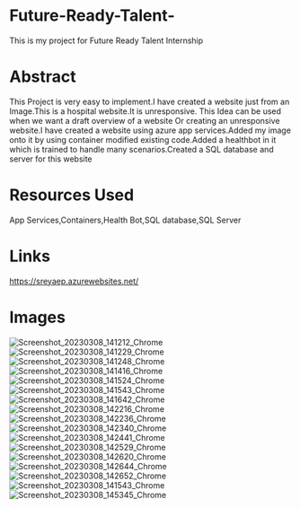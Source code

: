 # Future-Ready-Talent-
This is my project for Future Ready Talent Internship 

# Abstract 
This Project is very easy to implement.I have created a website just from an Image.This is a hospital website.It is unresponsive. This Idea can be used when we want a draft overview of a website Or creating an unresponsive website.I have created a website using azure app services.Added my image onto it by using container modified existing code.Added a healthbot in it which is trained to handle many scenarios.Created a SQL database and server for this website

# Resources Used
App Services,Containers,Health Bot,SQL database,SQL Server
# Links
https://sreyaep.azurewebsites.net/


# Images
![Screenshot_20230308_141212_Chrome](https://user-images.githubusercontent.com/117088162/223669813-e38a6230-512c-4efe-b004-25df00e890dd.jpg)
![Screenshot_20230308_141229_Chrome](https://user-images.githubusercontent.com/117088162/223669823-c4a4ed91-93f4-4eb3-bc47-e5d85b495733.jpg)
![Screenshot_20230308_141248_Chrome](https://user-images.githubusercontent.com/117088162/223669829-b164350e-93c2-4b4f-b177-9dbfc30aa80c.jpg)
![Screenshot_20230308_141416_Chrome](https://user-images.githubusercontent.com/117088162/223669838-81dba2bb-d44d-428c-a2f6-a325c561daf9.jpg)
![Screenshot_20230308_141524_Chrome](https://user-images.githubusercontent.com/117088162/223669844-a86f0cc7-a666-4d4c-8cc2-6dfca739526b.jpg)
![Screenshot_20230308_141543_Chrome](https://user-images.githubusercontent.com/117088162/223669852-a452749f-3a5a-4987-b6b4-628cce19ad06.jpg)
![Screenshot_20230308_141642_Chrome](https://user-images.githubusercontent.com/117088162/223669861-179f1406-3ce1-4250-976f-30025255e810.jpg)
![Screenshot_20230308_142216_Chrome](https://user-images.githubusercontent.com/117088162/223669869-1d377800-77a3-4085-853c-c715c615ddec.jpg)
![Screenshot_20230308_142236_Chrome](https://user-images.githubusercontent.com/117088162/223669877-1e5ce660-1ca8-4c10-83aa-77a95935eb5c.jpg)
![Screenshot_20230308_142340_Chrome](https://user-images.githubusercontent.com/117088162/223669884-986efb4f-4d70-42ab-8663-4baa3225b379.jpg)
![Screenshot_20230308_142441_Chrome](https://user-images.githubusercontent.com/117088162/223669897-b798c37e-aa45-461f-8f97-e7a966ab96c8.jpg)
![Screenshot_20230308_142529_Chrome](https://user-images.githubusercontent.com/117088162/223669900-21fa84e6-7762-4954-8bc9-609dff7013e4.jpg)
![Screenshot_20230308_142620_Chrome](https://user-images.githubusercontent.com/117088162/223669906-576544ba-e841-42ba-a935-89edd8c54702.jpg)
![Screenshot_20230308_142644_Chrome](https://user-images.githubusercontent.com/117088162/223669909-bfd4fa58-eefb-4a85-b42e-2bc3071a9f64.jpg)
![Screenshot_20230308_142652_Chrome](https://user-images.githubusercontent.com/117088162/223669916-ed8e6ac8-2704-4b7c-abe0-7874a668639e.jpg)
![Screenshot_20230308_141543_Chrome](https://user-images.githubusercontent.com/117088162/223674235-587a0510-7fe8-4278-ad03-05d21daf2add.jpg)
![Screenshot_20230308_145345_Chrome](https://user-images.githubusercontent.com/117088162/223674251-2bed5213-8f22-413d-a2e8-25db2efc3508.jpg)
